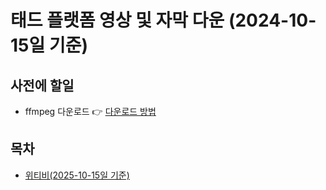 # 태드 플랫폼 영상 및 자막 다운 (2024-10-15일 기준)
## 사전에 할일
- ffmpeg 다운로드 👉️ [다운로드 방법](https://github.com/bambi0714/my/tree/main/doc/ffmpeg)

## 목차
- [위티비(2025-10-15일 기준)](https://github.com/bambi0714/my/tree/main/doc/w)

<!-- ## 목차
- [위티비 (2025-10-15일 기준)](#위티비-2025-10-15일-기준)
   * [영상 다운](#영상-다운)
   * [자막 다운](#자막-다운-자막은-영상에서-선택한-자막으로-다운됨)


## 위티비 (2025-10-15일 기준)
### 영상 다운
1. 다운로드 받고 싶어하는 영상 재생 페이지로 이동 후 `F12`키 누르면 아래 사진 처럼 오른쪽에 탭창(개발자모드)가 뜸. 이후 `F5`키 눌러서 페이지 새로고침하기
   
  ![0](https://github.com/user-attachments/assets/53b34718-0cb9-4d6f-80f7-90d6f96bc443)

2. (영상이 재생된다면 상관 없음) 여기서 현재 영상이 재생이 안되고 `Paused in debugger` 가 애래 그림처럼 뜬다면, `❚▶`버튼을 영상이 재생될때 까지 클릭
   
  ![1](https://github.com/user-attachments/assets/5c85eb75-2ca6-40ea-8199-50a6e9373617)

3. 영상이 재생되면 영상을 정지하고, 오른쪽 창(개발자모드)의 맨 위에를 보면 `Network`탭 클릭

  ![2](https://github.com/user-attachments/assets/b6c76aea-6e1d-4ae7-be88-28e29e01d3db)

4. `m3u8`를 아래 사진 처럼 입력(1번)하면 Name이 `~~ tx.m3u8 ~~` 이렇게 되어 있는 것을 우 클릭 -> copy -> copy URL로 url 복사 (자막 다운받을려면 해당 창 닫지 말기!)
    - **잘 모르겠으면 뜨는 것 중에 아래 사진의 아이콘과 같은거 선택(빈 페이지 모양)**

  ![3-1](https://github.com/user-attachments/assets/76b1bd36-b4eb-498e-9ada-9c31b26ba583) ![3-2](https://github.com/user-attachments/assets/8e697107-3ee1-43f6-b328-a7ee85493d61)


5. ffmpeg 다운로드한 폴더로 이동 -> bin 폴더로 이동 -> `Shift`키 + 마우스 우클릭 -> `"여기서 PowerShell 창 열기"` 클릭 -> 파란창 나옴.

  ![cmd1](https://github.com/user-attachments/assets/09129e37-2a53-4176-bd50-0c2779c33116)

6. 아래 명령어 입력 후 엔터하면 다운로드됨. 빨간 글자 안뜨면 성공 (안되면 `./` 빼고 입력). bin 폴더에 다운되어 있는 것을 볼 수 있음.
```
./ffmpeg.exe -i "[복사한 url 주소]" -c copy [저장할 동영상 이름].mp4
```

  ![cmd2](https://github.com/user-attachments/assets/ed65c083-af0c-43e3-800b-6dd9c3555f9d)
  ![complet](https://github.com/user-attachments/assets/8cd58dd2-39a2-43f0-978c-253f18c85a67)


### 자막 다운 (자막은 영상에서 선택한 자막으로 다운됨)
1. 영상 다운 방법의 4단계서 m3u8대신 `vtt` 입력 후 똑같이 url 복사

 ![vtt1](https://github.com/user-attachments/assets/c39323a5-2a2c-47ff-96a1-2587370485ff)

2. **다운받는 자막이 영어 자막**이면 해당 url로 이동 -> 페이지에서 우클릭 -> 다른 이름으로 저장 -> 저장할때 파일 형식을 모든 형식(*)으로 바꾸고 `[자막파일명].vtt로 저장`
3. **영어자막 외**는 아래 과정 수행
4. [https://hoppscotch.io](https://hoppscotch.io)로 이동
5. 1에 복사한 url 입력 -> 헤더 탭 클릭 -> `Key`에 "Content-Type", `값`에 "charset=utf-8"입력

  ![restApI1](https://github.com/user-attachments/assets/0b914bb8-e36b-4137-a617-669be6795426)

6. 보내기 누르면 아래 사진처럼 뜸. 다운로드 누르면 txt 파일로 다운로드 됨 -> 해당 파일로 vtt로 변경(이름 바꾸기로 txt확장자 vtt로 변경)

![restApI2](https://github.com/user-attachments/assets/e2f9078c-d5ec-4d4b-b07a-367a33488e4b)

-->
